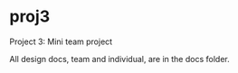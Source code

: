 proj3
=====

Project 3: Mini team project

All design docs, team and individual, are in the docs folder.

